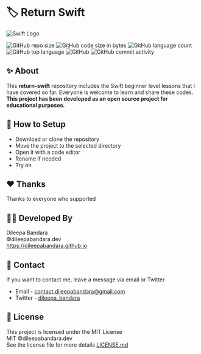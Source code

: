 # 🏷️ Return Swift

![Swift Logo](https://img.icons8.com/color/98/000000/swift.png)


![GitHub repo size](https://img.shields.io/github/repo-size/dileepabandara/return-swift?color=red&label=repository%20size)
![GitHub code size in bytes](https://img.shields.io/github/languages/code-size/dileepabandara/return-swift?color=red)
![GitHub language count](https://img.shields.io/github/languages/count/dileepabandara/return-swift)
![GitHub top language](https://img.shields.io/github/languages/top/dileepabandara/return-swift)
![GitHub](https://img.shields.io/github/license/dileepabandara/return-swift?color=yellow)
![GitHub commit activity](https://img.shields.io/github/commit-activity/m/dileepabandara/return-swift?color=brightgreen&label=commits)

## ✨ About

This **return-swift** repository includes the Swift beginner level lessons that I have covered so far. Everyone is welcome to learn and share these codes. **This project has been developed as an open source project for educational purposes.**

## 🍃 How to Setup

- Download or clone the repository
- Move the project to the selected directory
- Open it with a code editor
- Rename if needed
- Try on

## ❤️ Thanks

Thanks to everyone who supported

## 👨‍💻 Developed By

Dileepa Bandara  
©dileepabandara.dev  
https://dileepabandara.github.io

## 💬 Contact

If you want to contact me, leave a message via email or Twitter

- Email - <contact.dileepabandara@gmail.com>
- Twitter - [dileepa_bandara](https://twitter.com/dileepa_bandara)

## 📜 License

This project is licensed under the MIT License  
MIT ©dileepabandara.dev  
See the license file for more details [LICENSE.md](https://github.com/dileepabandara/return-swift/blob/main/LICENSE)

